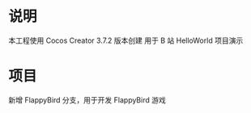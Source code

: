 # 说明
本工程使用 Cocos Creator 3.7.2 版本创建
用于 B 站 HelloWorld 项目演示

# 项目
新增 FlappyBird 分支，用于开发 FlappyBird 游戏
